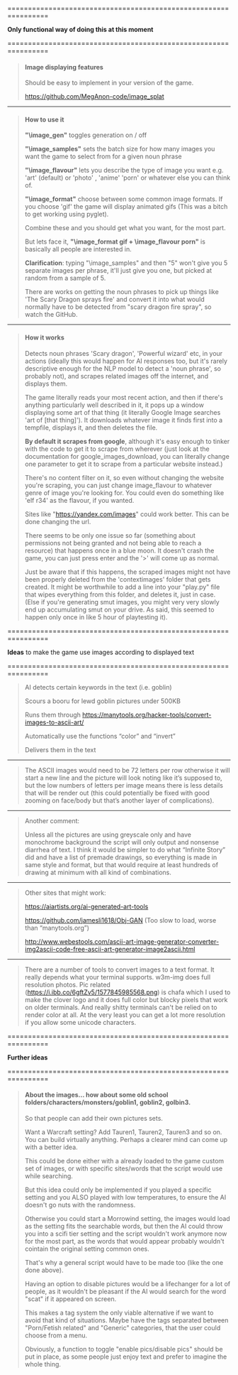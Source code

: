 ================================================================

**Only functional way of doing this at this moment**

================================================================

>#### Image displaying features
>Should be easy to implement in your version of the game.
>
>https://github.com/MegAnon-code/image_splat

***

>#### How to use it
>**"\image_gen"** toggles generation on / off
>
>**"\image_samples"** sets the batch size for how many images you want the game to select from for a given noun phrase
>
>**"\image_flavour"** lets you describe the type of image you want e.g. 'art' (default) or 'photo' , 'anime' 'porn' or whatever else you can think of.
>
>**"\image_format"** choose between some common image formats. If you choose 'gif' the game will display animated gifs (This was a bitch to get working using pyglet).
>
>Combine these and you should get what you want, for the most part.
>
>But lets face it, **"\image_format gif + \image_flavour porn"** is basically all people are interested in.
>
>**Clarification**: typing "\image_samples" and then "5" won't give you 5 separate images per phrase, it'll just give you one, but picked at random from a sample of 5.
>
>There are works on getting the noun phrases to pick up things like 'The Scary Dragon sprays fire' and convert it into what would normally have to be detected from "scary dragon fire spray", so watch the GitHub.

***

>#### How it works 
>Detects noun phrases 'Scary dragon', 'Powerful wizard' etc, in your actions (ideally this would happen for AI responses too, but it's rarely descriptive enough for the NLP model to detect a 'noun phrase', so probably not), and scrapes related images off the internet, and displays them.
>
>The game literally reads your most recent action, and then if there's anything particularly well described in it, it pops up a window displaying some art of that thing (it literally Google Image searches 'art of [that thing]'). It downloads whatever image it finds first into a tempfile, displays it, and then deletes the file.
>
>**By default it scrapes from google**, although it's easy enough to tinker with the code to get it to scrape from wherever (just look at the documentation for google_images_download, you can literally change one parameter to get it to scrape from a particular website instead.)
>
>There's no content filter on it, so even without changing the website you're scraping, you can just change image_flavour to whatever genre of image you're looking for. You could even do something like 'elf r34' as the flavour, if you wanted.
>
>Sites like "https://yandex.com/images" could work better. This can be done changing the url.
>
>There seems to be only one issue so far (something about permissions not being granted and not being able to reach a resource) that happens once in a blue moon. It doesn't crash the game, you can just press enter and the '>' will come up as normal.
>
>Just be aware that if this happens, the scraped images might not have been properly deleted from the 'contextimages' folder that gets created. It might be worthwhile to add a line into your "play.py" file that wipes everything from this folder, and deletes it, just in case. (Else if you're generating smut images, you might very very slowly end up accumulating smut on your drive. As said, this seemed to happen only once in like 5 hour of playtesting it).

================================================================

**Ideas** to make the game use images according to displayed text

================================================================

>AI detects certain keywords in the text (i.e. goblin)
>
>Scours a booru for lewd goblin pictures under 500KB
>
>Runs them through https://manytools.org/hacker-tools/convert-images-to-ascii-art/
>
>Automatically use the functions “color” and “invert”
>
>Delivers them in the text

***

>The ASCII images would need to be 72 letters per row otherwise it will start a new line and the picture will look noting like it’s supposed to, but the low numbers of letters per image means there is less details that will be render out (this could potentially be fixed with good zooming on face/body but that’s another layer of complications).

***

>Another comment:
>
>Unless all the pictures are using greyscale only and have monochrome background the script will only output and nonsense diarrhea of text. I think it would be simpler to do what “Infinite Story” did and have a list of premade drawings, so everything is made in same style and format, but that would require at least hundreds of drawing at minimum with all kind of combinations.

***

>Other sites that might work:
>
>https://aiartists.org/ai-generated-art-tools
>
>https://github.com/jamesli1618/Obj-GAN (Too slow to load, worse than “manytools.org”)
>
>http://www.webestools.com/ascii-art-image-generator-converter-img2ascii-code-free-ascii-art-generator-image2ascii.html

***

>There are a number of tools to convert images to a text format. It really depends what your terminal supports. w3m-img does full resolution photos. Pic related (https://i.ibb.co/6gftZv5/1577845985568.png) is chafa which I used to make the clover logo and it does full color but blocky pixels that work on older terminals. And really shitty terminals can't be relied on to render color at all. At the very least you can get a lot more resolution if you allow some unicode characters.

================================================================

**Further ideas**

================================================================

>#### About the images... how about some old school folders/characters/monsters/goblin1, goblin2, golbin3.
>So that people can add their own pictures sets.
>
>Want a Warcraft setting? Add Tauren1, Tauren2, Tauren3 and so on. You can build virtually anything. Perhaps a clearer mind can come up with a better idea.
>
>This could be done either with a already loaded to the game custom set of images, or with specific sites/words that the script would use while searching.
>
>But this idea could only be implemented if you played a specific setting and you ALSO played with low temperatures, to ensure the AI doesn't go nuts with the randomness.
>
>Otherwise you could start a Morrowind setting, the images would load as the setting fits the searchable words, but then the AI could throw you into a scifi tier setting and the script wouldn't work anymore now for the most part, as the words that would appear probably wouldn't cointain the original setting common ones.
>
>That's why a general script would have to be made too (like the one done above).
>
>Having an option to disable pictures would be a lifechanger for a lot of people, as it wouldn't be pleasant if the AI would search for the word "scat" if it appeared on screen.
>
>This makes a tag system the only viable alternative if we want to avoid that kind of situations. Maybe have the tags separated between "Porn/Fetish related" and "Generic" categories, that the user could choose from a menu.
>
>Obviously, a function to toggle "enable pics/disable pics" should be put in place, as some people just enjoy text and prefer to imagine the whole thing.